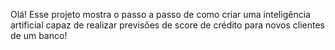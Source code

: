Olá! Esse projeto mostra o passo a passo de como criar uma inteligência artificial capaz de realizar previsões de score de crédito para novos clientes de um banco!
